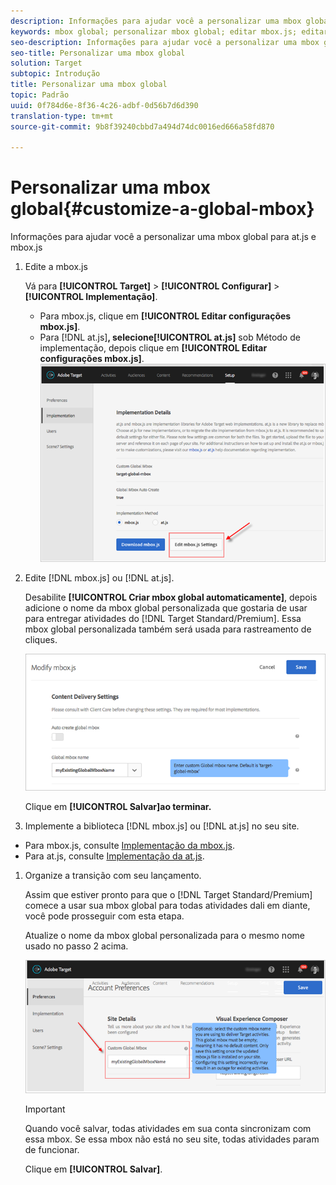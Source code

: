 ```yaml
---
description: Informações para ajudar você a personalizar uma mbox global para at.js e mbox.js
keywords: mbox global; personalizar mbox global; editar mbox.js; editar at.js; at.js; implementar mbox.js; implementar o at.js
seo-description: Informações para ajudar você a personalizar uma mbox global para at.js e mbox.js
seo-title: Personalizar uma mbox global
solution: Target
subtopic: Introdução
title: Personalizar uma mbox global
topic: Padrão
uuid: 0f784d6e-8f36-4c26-adbf-0d56b7d6d390
translation-type: tm+mt
source-git-commit: 9b8f39240cbbd7a494d74dc0016ed666a58fd870

---
```



# Personalizar uma mbox global{#customize-a-global-mbox}

Informações para ajudar você a personalizar uma mbox global para at.js e mbox.js

1. Edite a mbox.js

   Vá para **[!UICONTROL Target]** &gt; **[!UICONTROL Configurar]** &gt; **[!UICONTROL Implementação]**.

   * Para mbox.js, clique em **[!UICONTROL Editar configurações mbox.js]**.
   * Para [!DNL at.js]**, selecione[!UICONTROL at.js]** sob Método de implementação, depois clique em **[!UICONTROL Editar configurações mbox.js]**.
   ![](assets/step-1-edit-mboxjs.png)

1. Edite [!DNL mbox.js] ou [!DNL at.js].

   Desabilite **[!UICONTROL Criar mbox global automaticamente]**, depois adicione o nome da mbox global personalizada que gostaria de usar para entregar atividades do [!DNL Target Standard/Premium]. Essa mbox global personalizada também será usada para rastreamento de cliques.

   ![](assets/step-2-edit-mboxjs-or-atjs.png)

   Clique em **[!UICONTROL Salvar]ao terminar.**
1. Implemente a biblioteca [!DNL mbox.js] ou [!DNL at.js] no seu site.

* Para mbox.js, consulte [Implementação da mbox.js](../../../../c-implementing-target/c-implementing-target-for-client-side-web/t-mbox-download/mbox-download.md#task_4EAE26BB84FD4E1D858F411AEDF4B420).
* Para at.js, consulte [Implementação da at.js](../../../../c-implementing-target/c-implementing-target-for-client-side-web/t-mbox-download/c-target-atjs-implementation/target-atjs-implementation.md#concept_8AC8D169E02944B1A547A0CAD97EAC17).

1. Organize a transição com seu lançamento.

   Assim que estiver pronto para que o [!DNL Target Standard/Premium] comece a usar sua mbox global para todas atividades dali em diante, você pode prosseguir com esta etapa.

   Atualize o nome da mbox global personalizada para o mesmo nome usado no passo 2 acima.

   ![](assets/step-4-time-the-transition-with-your-release.png)

   >[!IMPORTANT]
   >
   >Quando você salvar, todas atividades em sua conta sincronizam com essa mbox. Se essa mbox não está no seu site, todas atividades param de funcionar.

   Clique em **[!UICONTROL Salvar]**.
